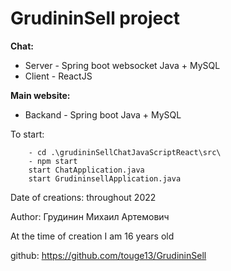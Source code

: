 # GrudininSell project 

**Chat:**
* Server - Spring boot websocket Java  + MySQL
* Client - ReactJS

**Main website:**
* Backand - Spring boot Java + MySQL

To start:

        - cd .\grudininSellChatJavaScriptReact\src\
        - npm start
        start ChatApplication.java
        start GrudininsellApplication.java

Date of creations: throughout 2022

Author: Грудинин Михаил Артемович

At the time of creation I am 16 years old

github: https://github.com/touge13/GrudininSell
